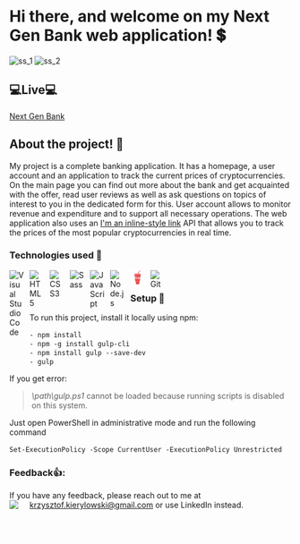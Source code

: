 # Hi there, and welcome on my Next Gen Bank web application! 💲

![ss_1](https://github.com/Halabarda32/NG-Bank/assets/51050405/56eedd50-37dd-4092-9c05-72e2c8214709)
![ss_2](https://github.com/Halabarda32/NG-Bank/assets/51050405/f270e5a3-b039-44e6-9112-a0c07e344514)

## 💻Live💻

[Next Gen Bank](https://halabarda32.github.io/NG-Bank/)

## About the project! 🔎

My project is a complete banking application. It has a homepage, a user account and an application to track the current prices of cryptocurrencies.
On the main page you can find out more about the bank and get acquainted with the offer, read user reviews as well as ask questions on topics of interest to you in the dedicated form for this.
User account allows to monitor revenue and expenditure and to support all necessary operations. The web application also uses an [I'm an inline-style link](https://docs.coincap.io) API that allows you to track the prices of the most popular cryptocurrencies in real time.

### Technologies used 💎

<img align="left" alt="Visual Studio Code" width="26px" src="https://cdn.jsdelivr.net/gh/devicons/devicon/icons/vscode/vscode-original.svg" style="padding-right:10px;" />
<img align="left" alt="HTML5" width="26px" src="https://cdn.jsdelivr.net/gh/devicons/devicon/icons/html5/html5-original.svg" style="padding-right:10px;" />
<img align="left" alt="CSS3" width="26px" src="https://cdn.jsdelivr.net/gh/devicons/devicon/icons/css3/css3-original.svg" style="padding-right:10px;" />
<img align="left" alt="Sass" width="26px" src="https://cdn.jsdelivr.net/gh/devicons/devicon/icons/sass/sass-original.svg" style="padding-right:10px;" />
<img align="left" alt="JavaScript" width="26px" src="https://cdn.jsdelivr.net/gh/devicons/devicon/icons/javascript/javascript-original.svg" style="padding-right:10px;" />
<img align="left" alt="Node.js" width="26px" src="https://cdn.jsdelivr.net/gh/devicons/devicon/icons/nodejs/nodejs-original.svg" style="padding-right:10px;" />
<img align="left" alt="Gulp" width="26px" src="https://github.com/devicons/devicon/blob/v2.15.1/icons/gulp/gulp-plain.svg" style="padding-right:10px;" />
<img align="left" alt="Git" width="26px" src="https://cdn.jsdelivr.net/gh/devicons/devicon/icons/git/git-original.svg" style="padding-right:10px;" />

<br />

### Setup 🔧

To run this project, install it locally using npm:

```
- npm install
- npm -g install gulp-cli
- npm install gulp --save-dev
- gulp
```

If you get error:

> _\path\gulp.ps1_ cannot be loaded because running scripts is disabled on this system.

Just open PowerShell in administrative mode and run the following command

```
Set-ExecutionPolicy -Scope CurrentUser -ExecutionPolicy Unrestricted
```

### Feedback👍:

If you have any feedback, please reach out to me at krzysztof.kierylowski@gmail.com or use LinkedIn instead. [<img align="left" alt="Linkedin" width="26px" src="https://cdn.jsdelivr.net/npm/simple-icons@3.13.0/icons/linkedin.svg" style="padding-right:10px; color: #fff;" />][1]

[1]: [https://www.linkedin.com/in/krzysztof-kieryłowski-118586251]






